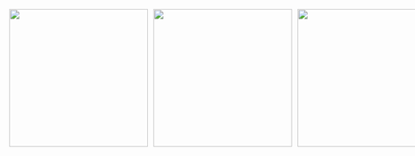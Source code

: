 <div style="display: flex;">
    <img src="https://github.com/Tong057/PhoneDB/assets/130866438/d935399c-6597-465b-8fe6-e5b529b707a9" width="250" style="margin-right: 10px;">
    <img src="https://github.com/Tong057/PhoneDB/assets/130866438/a6b9bc44-6546-4bd1-a754-2536e52de4e6" width="250" style="margin-right: 10px;">
    <img src="https://github.com/Tong057/PhoneDB/assets/130866438/2d0d8d8a-5189-478c-b2e1-a00f5e0ecafc" width="250">
</div>
